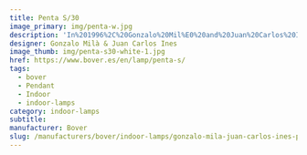 ```yaml
---
title: Penta S/30
image_primary: img/penta-w.jpg
description: 'In%201996%2C%20Gonzalo%20Mil%E0%20and%20Juan%20Carlos%20Ines%20designed%20a%20lamp%20made%20of%A0aluminium.%20But%20at%20that%20time%20his%20idea%20was%A0a%20prototype.%A0The%20moment%20to%20launch%20Penta%20finally%20arrived%2C%20and%20a%20very%20important%20change%20to%A0make%20it%20happen%20was%20to%20replace%20the%20initial%A0folded%20plate%20with%20the%20stamping%20technique.%20Three%20finishes%20have%20been%20chosen%20for%A0Penta%3A%20brass%2C%20aluminum%20and%20copper%2C%20%A0respecting%20the%20lamp%u2019s%20interior%20color%20and%A0applying%20an%20oxidation%20process%20to%20the%A0outside%20of%20the%20lamp.%20%u201CThe%20premise%20was%20to%20make%20an%20interior%A0table%20lamp%20in%20which%20you%20could%20have%20a%A0lightened%20surface%20that%20doesn%u2019t%20dazzle%u201D.%A0Choose%20a%20corner%20and%20let%20Penta%20create%20its%A0warm%20atmosphere%2C%20either%20illuminating%20a%20space%20or%20as%20mood%20lighting%20thanks%20to%20the%A0incorporated%20dimmer.%0A%0A'
designer: Gonzalo Milà & Juan Carlos Ines
image_thumb: img/penta-s30-white-1.jpg
href: https://www.bover.es/en/lamp/penta-s/
tags:
  - bover
  - Pendant
  - Indoor
  - indoor-lamps
category: indoor-lamps
subtitle:
manufacturer: Bover
slug: /manufacturers/bover/indoor-lamps/gonzalo-mila-juan-carlos-ines-penta-s-30
---
```

